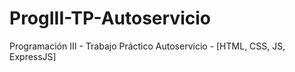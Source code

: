 # ProgIII-TP-Autoservicio
Programación III - Trabajo Práctico Autoservicio - [HTML, CSS, JS, ExpressJS]
